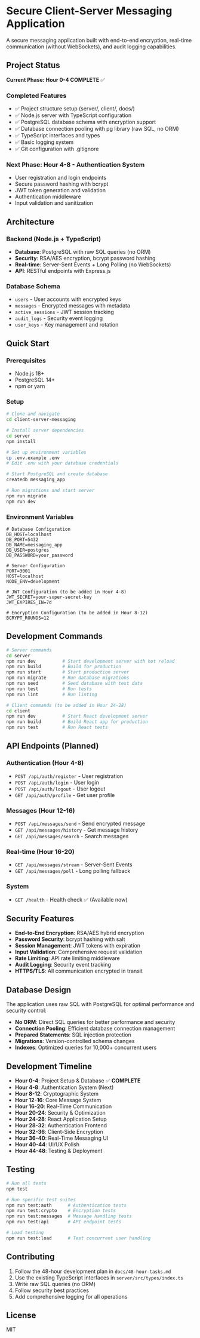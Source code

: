 # Secure Client-Server Messaging Application

A secure messaging application built with end-to-end encryption, real-time communication (without WebSockets), and audit logging capabilities.

## Project Status

**Current Phase: Hour 0-4 COMPLETE** ✅

### Completed Features
- ✅ Project structure setup (server/, client/, docs/)
- ✅ Node.js server with TypeScript configuration
- ✅ PostgreSQL database schema with encryption support
- ✅ Database connection pooling with pg library (raw SQL, no ORM)
- ✅ TypeScript interfaces and types
- ✅ Basic logging system
- ✅ Git configuration with .gitignore

### Next Phase: Hour 4-8 - Authentication System
- User registration and login endpoints
- Secure password hashing with bcrypt
- JWT token generation and validation
- Authentication middleware
- Input validation and sanitization

## Architecture

### Backend (Node.js + TypeScript)
- **Database**: PostgreSQL with raw SQL queries (no ORM)
- **Security**: RSA/AES encryption, bcrypt password hashing
- **Real-time**: Server-Sent Events + Long Polling (no WebSockets)
- **API**: RESTful endpoints with Express.js

### Database Schema
- `users` - User accounts with encrypted keys
- `messages` - Encrypted messages with metadata
- `active_sessions` - JWT session tracking
- `audit_logs` - Security event logging
- `user_keys` - Key management and rotation

## Quick Start

### Prerequisites
- Node.js 18+
- PostgreSQL 14+
- npm or yarn

### Setup
```bash
# Clone and navigate
cd client-server-messaging

# Install server dependencies
cd server
npm install

# Set up environment variables
cp .env.example .env
# Edit .env with your database credentials

# Start PostgreSQL and create database
createdb messaging_app

# Run migrations and start server
npm run migrate
npm run dev
```

### Environment Variables
```env
# Database Configuration
DB_HOST=localhost
DB_PORT=5432
DB_NAME=messaging_app
DB_USER=postgres
DB_PASSWORD=your_password

# Server Configuration  
PORT=3001
HOST=localhost
NODE_ENV=development

# JWT Configuration (to be added in Hour 4-8)
JWT_SECRET=your-super-secret-key
JWT_EXPIRES_IN=7d

# Encryption Configuration (to be added in Hour 8-12)
BCRYPT_ROUNDS=12
```

## Development Commands

```bash
# Server commands
cd server
npm run dev          # Start development server with hot reload
npm run build        # Build for production
npm run start        # Start production server
npm run migrate      # Run database migrations
npm run seed         # Seed database with test data
npm run test         # Run tests
npm run lint         # Run linting

# Client commands (to be added in Hour 24-28)
cd client
npm run dev          # Start React development server
npm run build        # Build React app for production
npm run test         # Run React tests
```

## API Endpoints (Planned)

### Authentication (Hour 4-8)
- `POST /api/auth/register` - User registration
- `POST /api/auth/login` - User login
- `POST /api/auth/logout` - User logout
- `GET /api/auth/profile` - Get user profile

### Messages (Hour 12-16)
- `POST /api/messages/send` - Send encrypted message
- `GET /api/messages/history` - Get message history
- `GET /api/messages/search` - Search messages

### Real-time (Hour 16-20)
- `GET /api/messages/stream` - Server-Sent Events
- `GET /api/messages/poll` - Long polling fallback

### System
- `GET /health` - Health check ✅ (Available now)

## Security Features

- **End-to-End Encryption**: RSA/AES hybrid encryption
- **Password Security**: bcrypt hashing with salt
- **Session Management**: JWT tokens with expiration
- **Input Validation**: Comprehensive request validation
- **Rate Limiting**: API rate limiting middleware
- **Audit Logging**: Security event tracking
- **HTTPS/TLS**: All communication encrypted in transit

## Database Design

The application uses raw SQL with PostgreSQL for optimal performance and security control:

- **No ORM**: Direct SQL queries for better performance and security
- **Connection Pooling**: Efficient database connection management
- **Prepared Statements**: SQL injection protection
- **Migrations**: Version-controlled schema changes
- **Indexes**: Optimized queries for 10,000+ concurrent users

## Development Timeline

- **Hour 0-4**: Project Setup & Database ✅ **COMPLETE**
- **Hour 4-8**: Authentication System (Next)
- **Hour 8-12**: Cryptographic System
- **Hour 12-16**: Core Message System
- **Hour 16-20**: Real-Time Communication
- **Hour 20-24**: Security & Optimization
- **Hour 24-28**: React Application Setup
- **Hour 28-32**: Authentication Frontend
- **Hour 32-36**: Client-Side Encryption
- **Hour 36-40**: Real-Time Messaging UI
- **Hour 40-44**: UI/UX Polish
- **Hour 44-48**: Testing & Deployment

## Testing

```bash
# Run all tests
npm test

# Run specific test suites
npm run test:auth      # Authentication tests
npm run test:crypto    # Encryption tests
npm run test:messages  # Message handling tests
npm run test:api       # API endpoint tests

# Load testing
npm run test:load      # Test concurrent user handling
```

## Contributing

1. Follow the 48-hour development plan in `docs/48-hour-tasks.md`
2. Use the existing TypeScript interfaces in `server/src/types/index.ts`
3. Write raw SQL queries (no ORM)
4. Follow security best practices
5. Add comprehensive logging for all operations

## License

MIT